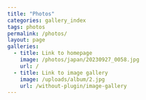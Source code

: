 ```yaml
---
title: "Photos"
categories: gallery_index
tags: photos
permalink: /photos/
layout: page
galleries:
  - title: Link to homepage
    image: /photos/japan/20230927_0058.jpg
    url: /
  - title: Link to image gallery
    image: /uploads/album/2.jpg
    url: /without-plugin/image-gallery
---
```


